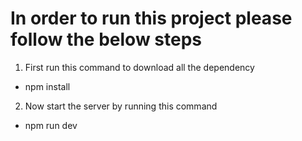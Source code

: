 # In order to run this project please follow the below steps

1. First run this command to download all the dependency

- npm install

2. Now start the server by running this command

- npm run dev
